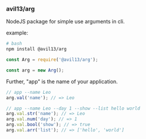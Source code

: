 ### avil13/arg

NodeJS package for simple use arguments in cli.

example:

```sh
# bash
npm install @avil13/arg
```

```js
const Arg = require('@avil13/arg');

const arg = new Arg();
```
Further, "app" is the name of your application.

```js
// app --name Leo
arg.val('name'); // => Leo
```
```js
// app --name Leo --day 1 --show --list hello world
arg.val.str('name'); // => Leo
arg.val.num('day'); // => 1
arg.val.bool('show'); // => true
arg.val.arr('list'); // => ['hello', 'world']
```